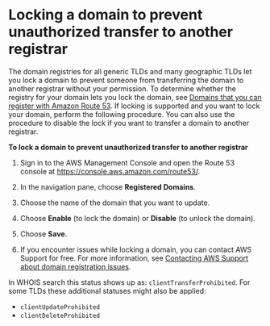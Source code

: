 # Locking a domain to prevent unauthorized transfer to another registrar<a name="domain-lock"></a>

The domain registries for all generic TLDs and many geographic TLDs let you lock a domain to prevent someone from transferring the domain to another registrar without your permission\. To determine whether the registry for your domain lets you lock the domain, see [Domains that you can register with Amazon Route 53](registrar-tld-list.md)\. If locking is supported and you want to lock your domain, perform the following procedure\. You can also use the procedure to disable the lock if you want to transfer a domain to another registrar\.<a name="domain-lock-procedure"></a>

**To lock a domain to prevent unauthorized transfer to another registrar**

1. Sign in to the AWS Management Console and open the Route 53 console at [https://console\.aws\.amazon\.com/route53/](https://console.aws.amazon.com/route53/)\.

1. In the navigation pane, choose **Registered Domains**\.

1. Choose the name of the domain that you want to update\.

1. Choose **Enable** \(to lock the domain\) or **Disable** \(to unlock the domain\)\.

1. Choose **Save**\.

1. If you encounter issues while locking a domain, you can contact AWS Support for free\. For more information, see [Contacting AWS Support about domain registration issues](domain-contact-support.md)\.

In WHOIS search this status shows up as: `clientTransferProhibited`\. For some TLDs these additional statuses might also be applied:
+ `clientUpdateProhibited`
+ `clientDeleteProhibited`